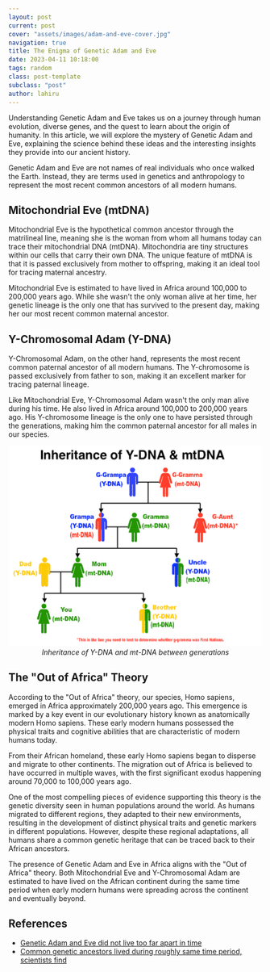 ```yaml
---
layout: post
current: post
cover: "assets/images/adam-and-eve-cover.jpg"
navigation: true
title: The Enigma of Genetic Adam and Eve
date: 2023-04-11 10:18:00
tags: random
class: post-template
subclass: "post"
author: lahiru
---
```


Understanding Genetic Adam and Eve takes us on a journey through human evolution, diverse genes, and the quest to learn about the origin of humanity. In this article, we will explore the mystery of Genetic Adam and Eve, explaining the science behind these ideas and the interesting insights they provide into our ancient history.

Genetic Adam and Eve are not names of real individuals who once walked the Earth. Instead, they are terms used in genetics and anthropology to represent the most recent common ancestors of all modern humans.

## Mitochondrial Eve (mtDNA)

Mitochondrial Eve is the hypothetical common ancestor through the matrilineal line, meaning she is the woman from whom all humans today can trace their mitochondrial DNA (mtDNA). Mitochondria are tiny structures within our cells that carry their own DNA. The unique feature of mtDNA is that it is passed exclusively from mother to offspring, making it an ideal tool for tracing maternal ancestry.

Mitochondrial Eve is estimated to have lived in Africa around 100,000 to 200,000 years ago. While she wasn't the only woman alive at her time, her genetic lineage is the only one that has survived to the present day, making her our most recent common maternal ancestor.

## Y-Chromosomal Adam (Y-DNA)

Y-Chromosomal Adam, on the other hand, represents the most recent common paternal ancestor of all modern humans. The Y-chromosome is passed exclusively from father to son, making it an excellent marker for tracing paternal lineage.

Like Mitochondrial Eve, Y-Chromosomal Adam wasn't the only man alive during his time. He also lived in Africa around 100,000 to 200,000 years ago. His Y-chromosome lineage is the only one to have persisted through the generations, making him the common paternal ancestor for all males in our species.

<p align="center">
  <img alt="Inheritance of Y-DNA and mt-DNA between generations" src="assets/images/dnainheritance.png">
    <em>Inheritance of Y-DNA and mt-DNA between generations</em>
</p>

## The "Out of Africa" Theory

According to the "Out of Africa" theory, our species, Homo sapiens, emerged in Africa approximately 200,000 years ago. This emergence is marked by a key event in our evolutionary history known as anatomically modern Homo sapiens. These early modern humans possessed the physical traits and cognitive abilities that are characteristic of modern humans today.

From their African homeland, these early Homo sapiens began to disperse and migrate to other continents. The migration out of Africa is believed to have occurred in multiple waves, with the first significant exodus happening around 70,000 to 100,000 years ago.

One of the most compelling pieces of evidence supporting this theory is the genetic diversity seen in human populations around the world. As humans migrated to different regions, they adapted to their new environments, resulting in the development of distinct physical traits and genetic markers in different populations. However, despite these regional adaptations, all humans share a common genetic heritage that can be traced back to their African ancestors.

The presence of Genetic Adam and Eve in Africa aligns with the "Out of Africa" theory. Both Mitochondrial Eve and Y-Chromosomal Adam are estimated to have lived on the African continent during the same time period when early modern humans were spreading across the continent and eventually beyond.

## References

- [Genetic Adam and Eve did not live too far apart in time](https://www.nature.com/articles/nature.2013.13478)
- [Common genetic ancestors lived during roughly same time period, scientists find](https://med.stanford.edu/news/all-news/2013/08/common-genetic-ancestors-lived-during-roughly-same-time-period-scientists-find.html)
